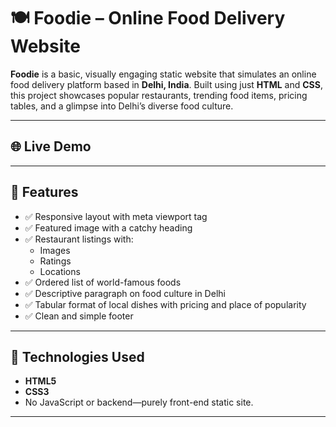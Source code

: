 # 🍽️ Foodie – Online Food Delivery Website

**Foodie** is a basic, visually engaging static website that simulates an online food delivery platform based in **Delhi, India**. Built using just **HTML** and **CSS**, this project showcases popular restaurants, trending food items, pricing tables, and a glimpse into Delhi’s diverse food culture.

---

## 🌐 Live Demo


---

## 🚀 Features

- ✅ Responsive layout with meta viewport tag
- ✅ Featured image with a catchy heading
- ✅ Restaurant listings with:
  - Images
  - Ratings
  - Locations
- ✅ Ordered list of world-famous foods
- ✅ Descriptive paragraph on food culture in Delhi
- ✅ Tabular format of local dishes with pricing and place of popularity
- ✅ Clean and simple footer

---

## 🧰 Technologies Used

- **HTML5**
- **CSS3**
- No JavaScript or backend—purely front-end static site.

---

